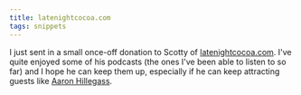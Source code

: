 ```yaml
---
title: latenightcocoa.com
tags: snippets
---
```


I just sent in a small once-off donation to Scotty of [latenightcocoa.com](http://latenightcocoa.com/). I've quite enjoyed some of his podcasts (the ones I've been able to listen to so far) and I hope he can keep them up, especially if he can keep attracting guests like [Aaron Hillegass](http://latenightcocoa.com/?q=node/56).

